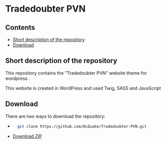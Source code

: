 # Tradedoubter PVN

## Contents
 * [Short description of the repository](#short-description-of-the-repository)
 * [Download](#download)
## Short description of the repository
This repository contains the "Tradedoubter PVN" website theme for wordpress .

This website is created in WordPress and used Twig, SASS and JavaScript

## Download
There are two ways to download the repository:

* ```bash
    git clone https://github.com/DLQuake/Tradedoubter-PVN.git
    ```
* [Download ZIP](https://github.com/DLQuake/Tradedoubter-PVN/archive/refs/heads/main.zip)